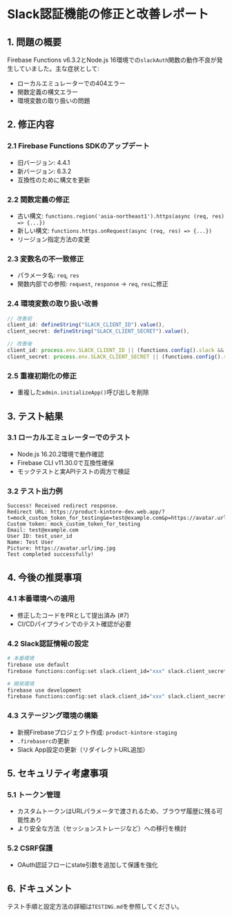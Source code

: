 # Slack認証機能の修正と改善レポート

## 1. 問題の概要

Firebase Functions v6.3.2とNode.js 16環境での`slackAuth`関数の動作不良が発生していました。主な症状として:
- ローカルエミュレーターでの404エラー
- 関数定義の構文エラー
- 環境変数の取り扱いの問題

## 2. 修正内容

### 2.1 Firebase Functions SDKのアップデート
- 旧バージョン: 4.4.1
- 新バージョン: 6.3.2
- 互換性のために構文を更新

### 2.2 関数定義の修正
- 古い構文: `functions.region('asia-northeast1').https(async (req, res) => {...})`
- 新しい構文: `functions.https.onRequest(async (req, res) => {...})`
- リージョン指定方法の変更

### 2.3 変数名の不一致修正
- パラメータ名: `req`, `res`
- 関数内部での参照: `request`, `response` → `req`, `res`に修正

### 2.4 環境変数の取り扱い改善
```javascript
// 改善前
client_id: defineString("SLACK_CLIENT_ID").value(),
client_secret: defineString("SLACK_CLIENT_SECRET").value(),

// 改善後
client_id: process.env.SLACK_CLIENT_ID || (functions.config().slack && functions.config().slack.client_id) || defineString("SLACK_CLIENT_ID").value(),
client_secret: process.env.SLACK_CLIENT_SECRET || (functions.config().slack && functions.config().slack.client_secret) || defineString("SLACK_CLIENT_SECRET").value(),
```

### 2.5 重複初期化の修正
- 重複した`admin.initializeApp()`呼び出しを削除

## 3. テスト結果

### 3.1 ローカルエミュレーターでのテスト
- Node.js 16.20.2環境で動作確認
- Firebase CLI v11.30.0で互換性確保
- モックテストと実APIテストの両方で検証

### 3.2 テスト出力例
```
Success! Received redirect response.
Redirect URL: https://product-kintore-dev.web.app/?t=mock_custom_token_for_testing&e=test@example.com&p=https://avatar.url/img.jpg&n=Test%20User&u=test_user_id
Custom token: mock_custom_token_for_testing
Email: test@example.com
User ID: test_user_id
Name: Test User
Picture: https://avatar.url/img.jpg
Test completed successfully!
```

## 4. 今後の推奨事項

### 4.1 本番環境への適用
- 修正したコードをPRとして提出済み (#7)
- CI/CDパイプラインでのテスト確認が必要

### 4.2 Slack認証情報の設定
```bash
# 本番環境
firebase use default
firebase functions:config:set slack.client_id="xxx" slack.client_secret="xxx" slack.signing_secret="xxx"

# 開発環境
firebase use development
firebase functions:config:set slack.client_id="xxx" slack.client_secret="xxx" slack.signing_secret="xxx"
```

### 4.3 ステージング環境の構築
- 新規Firebaseプロジェクト作成: `product-kintore-staging`
- `.firebaserc`の更新
- Slack App設定の更新（リダイレクトURL追加）

## 5. セキュリティ考慮事項

### 5.1 トークン管理
- カスタムトークンはURLパラメータで渡されるため、ブラウザ履歴に残る可能性あり
- より安全な方法（セッションストレージなど）への移行を検討

### 5.2 CSRF保護
- OAuth認証フローにstate引数を追加して保護を強化

## 6. ドキュメント

テスト手順と設定方法の詳細は`TESTING.md`を参照してください。
